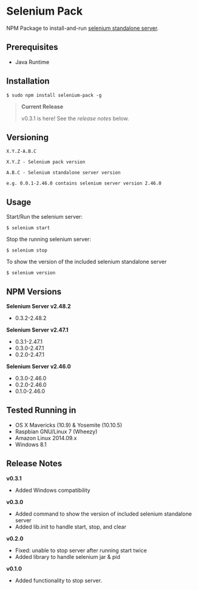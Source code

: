 # Selenium Pack
NPM Package to install-and-run [selenium standalone server](http://docs.seleniumhq.org/download/).

## Prerequisites

- Java Runtime

## Installation

```
$ sudo npm install selenium-pack -g
```

> **Current Release**
>
> v0.3.1 is here! See the _release notes_ below.

## Versioning

```
X.Y.Z-A.B.C

X.Y.Z - Selenium pack version

A.B.C - Selenium standalone server version

e.g. 0.0.1-2.46.0 contains selenium server version 2.46.0
```

## Usage

Start/Run the selenium server:
```
$ selenium start
```

Stop the running selenium server:
```
$ selenium stop
```

To show the version of the included selenium standalone server
```
$ selenium version
```

## NPM Versions

<strong>Selenium Server v2.48.2</strong>
<ul>
  <li>0.3.2-2.48.2</li>
</ul>

<strong>Selenium Server v2.47.1</strong>
<ul>
  <li>0.3.1-2.47.1</li>
  <li>0.3.0-2.47.1</li>
  <li>0.2.0-2.47.1</li>
</ul>

<strong>Selenium Server v2.46.0</strong>
<ul>
  <li>0.3.0-2.46.0</li>
  <li>0.2.0-2.46.0</li>
  <li>0.1.0-2.46.0</li>
</ul>

## Tested Running in

- OS X Mavericks (10.9) & Yosemite (10.10.5)
- Raspbian GNU/Linux 7 (Wheezy)
- Amazon Linux 2014.09.x
- Windows 8.1

## Release Notes

<strong>v0.3.1</strong>
<ul>
  <li>Added Windows compatibility</li>
</ul>

<strong>v0.3.0</strong>
<ul>
  <li>Added command to show the version of included selenium standalone server</li>
  <li>Added lib.init to handle start, stop, and clear</li>
</ul>

<strong>v0.2.0</strong>
<ul>
  <li>Fixed: unable to stop server after running start twice</li>
  <li>Added library to handle selenium jar & pid</li>
</ul>

<strong>v0.1.0</strong>
<ul>
  <li>Added functionality to stop server.</li>
</ul>
